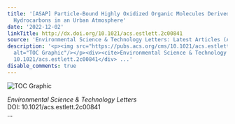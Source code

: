```yaml
---
title: '[ASAP] Particle-Bound Highly Oxidized Organic Molecules Derived from Aromatic
  Hydrocarbons in an Urban Atmosphere'
date: '2022-12-02'
linkTitle: http://dx.doi.org/10.1021/acs.estlett.2c00841
source: 'Environmental Science & Technology Letters: Latest Articles (ACS Publications)'
description: '<p><img src="https://pubs.acs.org/cms/10.1021/acs.estlett.2c00841/asset/images/medium/ez2c00841_0003.gif"
  alt="TOC Graphic"/></p><div><cite>Environmental Science & Technology Letters</cite></div><div>DOI:
  10.1021/acs.estlett.2c00841</div> ...'
disable_comments: true
---
```

<p><img src="https://pubs.acs.org/cms/10.1021/acs.estlett.2c00841/asset/images/medium/ez2c00841_0003.gif" alt="TOC Graphic"/></p><div><cite>Environmental Science & Technology Letters</cite></div><div>DOI: 10.1021/acs.estlett.2c00841</div> ...